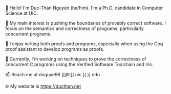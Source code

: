 👋 Hello! I'm Duc-Than Nguyen (he/him). I'm a Ph.D. candidate in Computer Science at UIC.

🔬 My main interest is pushing the boundaries of provably correct software. I focus on the semantics and correctness of programs, particularly concurrent programs.

👀 I enjoy writing both proofs and programs, especially when using the Coq proof assistant to develop programs as proofs.

💞️ Currently, I'm working on techniques to prove the correctness of concurrent C programs using the Verified Software Toolchain and Iris.

📫 Reach me at dnguye96 [[@t]] uic [(.)] edu

🌐 My website is https://ducthan.net
